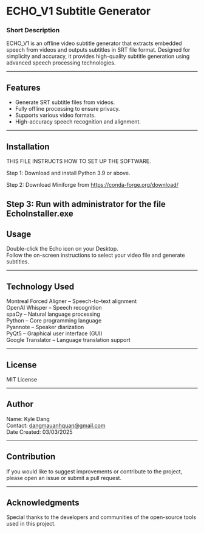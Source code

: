 # ECHO_V1 Subtitle Generator

### Short Description

ECHO_V1 is an offline video subtitle generator that extracts embedded speech from videos and outputs subtitles in SRT file format. Designed for simplicity and accuracy, it provides high-quality subtitle generation using advanced speech processing technologies.

---

## Features

- Generate SRT subtitle files from videos.
- Fully offline processing to ensure privacy.
- Supports various video formats.
- High-accuracy speech recognition and alignment.

---

## Installation

THIS FILE INSTRUCTS HOW TO SET UP THE SOFTWARE.

Step 1: Download and install Python 3.9 or above. 

Step 2: Download Miniforge from https://conda-forge.org/download/

Step 3: Run with administrator for the file EchoInstaller.exe
---

## Usage

Double-click the Echo icon on your Desktop.  
Follow the on-screen instructions to select your video file and generate subtitles.

---

## Technology Used

Montreal Forced Aligner – Speech-to-text alignment  
OpenAI Whisper – Speech recognition  
spaCy – Natural language processing  
Python – Core programming language  
Pyannote – Speaker diarization  
PyQt5 – Graphical user interface (GUI)  
Google Translator – Language translation support  

---

## License

MIT License

---

## Author

Name: Kyle Dang  
Contact: dangmauanhquan@gmail.com  
Date Created: 03/03/2025  

---

## Contribution

If you would like to suggest improvements or contribute to the project, please open an issue or submit a pull request.

---

## Acknowledgments

Special thanks to the developers and communities of the open-source tools used in this project.

